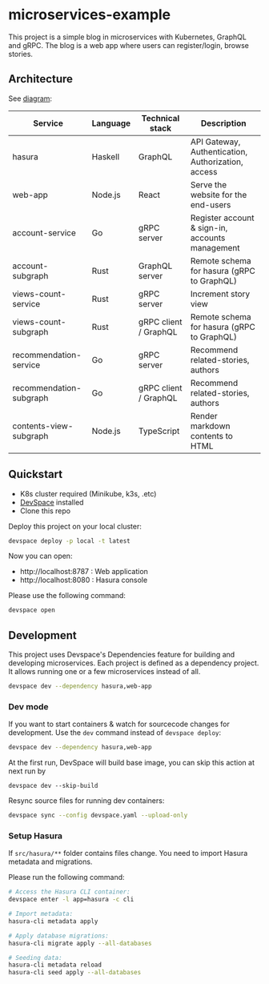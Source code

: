 # microservices-example

This project is a simple blog in microservices with Kubernetes, GraphQL and gRPC. The blog is a web app where users can register/login, browse stories.

## Architecture

See [diagram](./architecture.png):

| Service                 | Language | Technical stack       | Description                                        |
| ----------------------- | -------- | --------------------- | -------------------------------------------------- |
| hasura                  | Haskell  | GraphQL               | API Gateway, Authentication, Authorization, access |
| web-app                 | Node.js  | React                 | Serve the website for the end-users                |
| account-service         | Go       | gRPC server           | Register account & sign-in, accounts management    |
| account-subgraph        | Rust     | GraphQL server        | Remote schema for hasura (gRPC to GraphQL)         |
| views-count-service     | Rust     | gRPC server           | Increment story view                               |
| views-count-subgraph    | Rust     | gRPC client / GraphQL | Remote schema for hasura (gRPC to GraphQL)         |
| recommendation-service  | Go       | gRPC server           | Recommend related-stories, authors                 |
| recommendation-subgraph | Go       | gRPC client / GraphQL | Recommend related-stories, authors                 |
| contents-view-subgraph  | Node.js  | TypeScript            | Render markdown contents to HTML                   |

## Quickstart

- K8s cluster required (Minikube, k3s, .etc)
- [DevSpace](https://www.devspace.sh/) installed
- Clone this repo

Deploy this project on your local cluster:

```bash
devspace deploy -p local -t latest
```

Now you can open:

- http://localhost:8787 : Web application
- http://localhost:8080 : Hasura console

Please use the following command:

```bash
devspace open
```

## Development

This project uses Devspace's Dependencies feature for building and developing microservices. Each project is defined as a dependency project. It allows running one or a few microservices instead of all.

```bash
devspace dev --dependency hasura,web-app
```

### Dev mode

If you want to start containers & watch for sourcecode changes for development. Use the `dev` command instead of `devspace deploy`:

```bash
devspace dev --dependency hasura,web-app
```

At the first run, DevSpace will build base image, you can skip this action at next run by

```shell
devspace dev --skip-build
```

Resync source files for running dev containers:

```bash
devspace sync --config devspace.yaml --upload-only
```

### Setup Hasura

If `src/hasura/**` folder contains files change. You need to import Hasura metadata and migrations.

Please run the following command:

```bash
# Access the Hasura CLI container:
devspace enter -l app=hasura -c cli

# Import metadata:
hasura-cli metadata apply

# Apply database migrations:
hasura-cli migrate apply --all-databases

# Seeding data:
hasura-cli metadata reload
hasura-cli seed apply --all-databases
```
